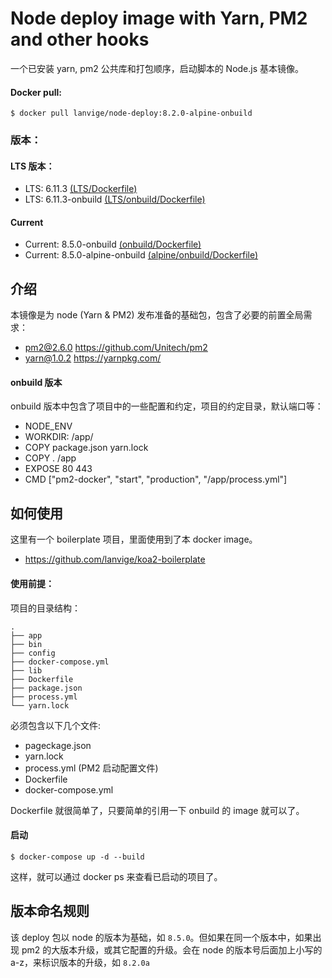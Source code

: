 # Node deploy image with Yarn, PM2 and other hooks

一个已安装 yarn, pm2 公共库和打包顺序，启动脚本的 Node.js 基本镜像。


#### Docker pull:

```
$ docker pull lanvige/node-deploy:8.2.0-alpine-onbuild
```


### 版本：

#### LTS 版本：

- LTS: 6.11.3 [(LTS/Dockerfile)](https://github.com/lanvige/docker-node-deploy/blob/master/lts/Dockerfile)
- LTS: 6.11.3-onbuild [(LTS/onbuild/Dockerfile)](https://github.com/lanvige/docker-node-deploy/blob/master/lts/onbuild/Dockerfile)

#### Current

- Current: 8.5.0-onbuild [(onbuild/Dockerfile)](https://github.com/lanvige/docker-node-deploy/blob/master/8.5.0/onbuild/Dockerfile)
- Current: 8.5.0-alpine-onbuild [(alpine/onbuild/Dockerfile)](https://github.com/lanvige/docker-node-deploy/blob/master/8.5.0/onbuild/alpine/Dockerfile)


## 介绍

本镜像是为 node (Yarn & PM2) 发布准备的基础包，包含了必要的前置全局需求：

- pm2@2.6.0 <https://github.com/Unitech/pm2>
- yarn@1.0.2 <https://yarnpkg.com/>


#### onbuild 版本

onbuild 版本中包含了项目中的一些配置和约定，项目的约定目录，默认端口等：

- NODE_ENV
- WORKDIR: /app/
- COPY package.json yarn.lock
- COPY . /app
- EXPOSE 80 443
- CMD ["pm2-docker", "start", "production", "/app/process.yml"]



## 如何使用

这里有一个 boilerplate 项目，里面使用到了本 docker image。

- https://github.com/lanvige/koa2-boilerplate


#### 使用前提：

项目的目录结构：

```
.
├── app
├── bin
├── config
├── docker-compose.yml
├── lib
├── Dockerfile
├── package.json
├── process.yml
└── yarn.lock
```


必须包含以下几个文件:

- pageckage.json
- yarn.lock
- process.yml (PM2 启动配置文件)
- Dockerfile
- docker-compose.yml


Dockerfile 就很简单了，只要简单的引用一下 onbuild 的 image 就可以了。


#### 启动

```
$ docker-compose up -d --build
```

这样，就可以通过 docker ps 来查看已启动的项目了。

## 版本命名规则

该 deploy 包以 node 的版本为基础，如 `8.5.0`。但如果在同一个版本中，如果出现 pm2 的大版本升级，或其它配置的升级。会在 node 的版本号后面加上小写的 a-z，来标识版本的升级，如 `8.2.0a`
